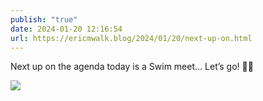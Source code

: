 ```yaml
---
publish: "true"
date: 2024-01-20 12:16:54
url: https://ericmwalk.blog/2024/01/20/next-up-on.html
---
```


Next up on the agenda today is a Swim meet… Let’s go! 🏊‍♂️

![](https://ericmwalk.blog/uploads/2024/img-7591.jpeg)
